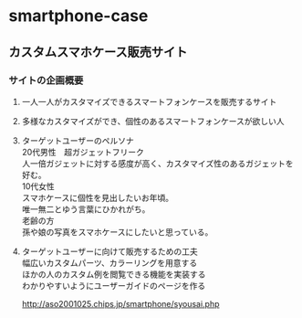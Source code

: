 # smartphone-case
## カスタムスマホケース販売サイト
### サイトの企画概要
1. 一人一人がカスタマイズできるスマートフォンケースを販売するサイト
1. 多様なカスタマイズができ、個性のあるスマートフォンケースが欲しい人
1. ターゲットユーザーのペルソナ<br>
   20代男性　超ガジェットフリーク<br>
   人一倍ガジェットに対する感度が高く、カスタマイズ性のあるガジェットを好む。<br>
   10代女性<br>
   スマホケースに個性を見出したいお年頃。<br>
   唯一無二とゆう言葉にひかれがち。<br>
   老齢の方<br>
   孫や娘の写真をスマホケースにしたいと思っている。<br>
1. ターゲットユーザーに向けて販売するための工夫<br>
   幅広いカスタムパーツ、カラーリングを用意する<br>
   ほかの人のカスタム例を閲覧できる機能を実装する<br>
   わかりやすいようにユーザーガイドのページを作る<br>
   
   
   http://aso2001025.chips.jp/smartphone/syousai.php
   


